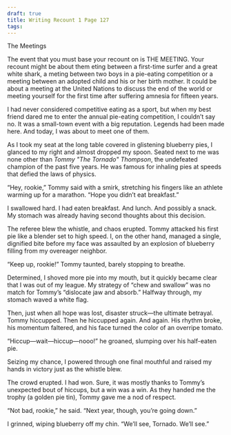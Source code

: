 ```yaml
---
draft: true
title: Writing Recount 1 Page 127
tags:
---
```


The Meetings

The event that you must base your recount on is THE MEETING. Your recount might be about them eting between a first-time surfer and a great white shark, a meting between two boys in a pie-eating competition or a meeting between an adopted child and his or her birth mother. It could be about a meeting at the United Nations to discuss the end of the world or meeting yourself for the first time after suffering amnesia for fifteen years.

I had never considered competitive eating as a sport, but when my best friend dared me to enter the annual pie-eating competition, I couldn’t say no. It was a small-town event with a big reputation. Legends had been made here. And today, I was about to meet one of them.

As I took my seat at the long table covered in glistening blueberry pies, I glanced to my right and almost dropped my spoon. Seated next to me was none other than *Tommy "The Tornado" Thompson*, the undefeated champion of the past five years. He was famous for inhaling pies at speeds that defied the laws of physics.

“Hey, rookie,” Tommy said with a smirk, stretching his fingers like an athlete warming up for a marathon. “Hope you didn’t eat breakfast.”

I swallowed hard. I had eaten breakfast. And lunch. And possibly a snack. My stomach was already having second thoughts about this decision.

The referee blew the whistle, and chaos erupted. Tommy attacked his first pie like a blender set to high speed. I, on the other hand, managed a single, dignified bite before my face was assaulted by an explosion of blueberry filling from my overeager neighbor.

“Keep up, rookie!” Tommy taunted, barely stopping to breathe.

Determined, I shoved more pie into my mouth, but it quickly became clear that I was out of my league. My strategy of “chew and swallow” was no match for Tommy’s “dislocate jaw and absorb.” Halfway through, my stomach waved a white flag.

Then, just when all hope was lost, disaster struck—the ultimate betrayal. Tommy hiccupped. Then he hiccupped again. And again. His rhythm broke, his momentum faltered, and his face turned the color of an overripe tomato.

“Hiccup—wait—hiccup—nooo!” he groaned, slumping over his half-eaten pie.

Seizing my chance, I powered through one final mouthful and raised my hands in victory just as the whistle blew.

The crowd erupted. I had won. Sure, it was mostly thanks to Tommy’s unexpected bout of hiccups, but a win was a win. As they handed me the trophy (a golden pie tin), Tommy gave me a nod of respect.

“Not bad, rookie,” he said. “Next year, though, you’re going down.”

I grinned, wiping blueberry off my chin. “We’ll see, Tornado. We’ll see.”
